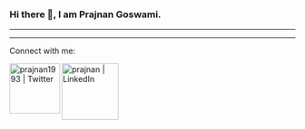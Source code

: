 ### Hi there 👋, I am Prajnan Goswami.
___

<!--
**prajnan93/prajnan93** is a ✨ _special_ ✨ repository because its `README.md` (this file) appears on your GitHub profile.

Here are some ideas to get you started:

- 🔭 I’m currently working on ...

- 👯 I’m looking to collaborate on ...
- 🤔 I’m looking for help with ...
- 💬 Ask me about ...
- 📫 How to reach me: ...
- 😄 Pronouns: ...
- ⚡ Fun fact: ...
-->
___

Connect with me: 

[<img align="left" alt="prajnan1993 | Twitter" width="89px" src="https://img.shields.io/badge/Twitter-1DA1F2?style=for-the-badge&logo=twitter&logoColor=white" />][twitter]
[<img align="left" alt="prajnan | LinkedIn" width="100px" src="https://img.shields.io/badge/LinkedIn-0077B5?style=for-the-badge&logo=linkedin&logoColor=white" />][linkedin]


<!-- [website]:--> 
[twitter]: https://twitter.com/prajnan1993
[linkedin]: https://www.linkedin.com/in/prajnan/


